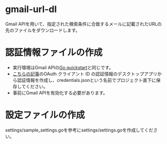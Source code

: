# gmail-url-dl

Gmail APIを用いて、指定された検索条件に合致するメールに記載されたURLの先のファイルをダウンロードします。

# 認証情報ファイルの作成

- 実行環境はGmail APIの[Go quickstart](https://developers.google.com/gmail/api/quickstart/go)と同じです。
- [こちらの記事](https://developers.google.com/workspace/guides/create-credentials)のOAuth クライアント ID
  の認証情報のデスクトップアプリから認証情報を作成し、credentials.jsonという名前でプロジェクト直下に保存してください。
- 事前にGmail APIを有効化する必要があります。

# 設定ファイルの作成

settings/sample_settings.goを参考にsettings/settings.goを作成してください。


